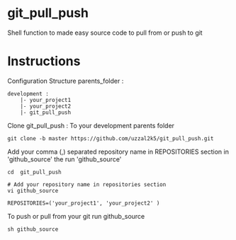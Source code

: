 # git_pull_push
Shell function to made easy source code to pull from or push to git

# Instructions
Configuration Structure
parents_folder :

    development :
        |- your_project1
        |- your_project2
        |- git_pull_push

Clone git_pull_push :  To your development parents folder

    git clone -b master https://github.com/uzzal2k5/git_pull_push.git


Add your comma (,) separated repository name in REPOSITORIES section in 'github_source'
 the run 'github_source'

    cd  git_pull_push

    # Add your repository name in repositories section
    vi github_source

    REPOSITORIES=('your_project1', 'your_project2' )


To push or pull from your git run github_source

    sh github_source
